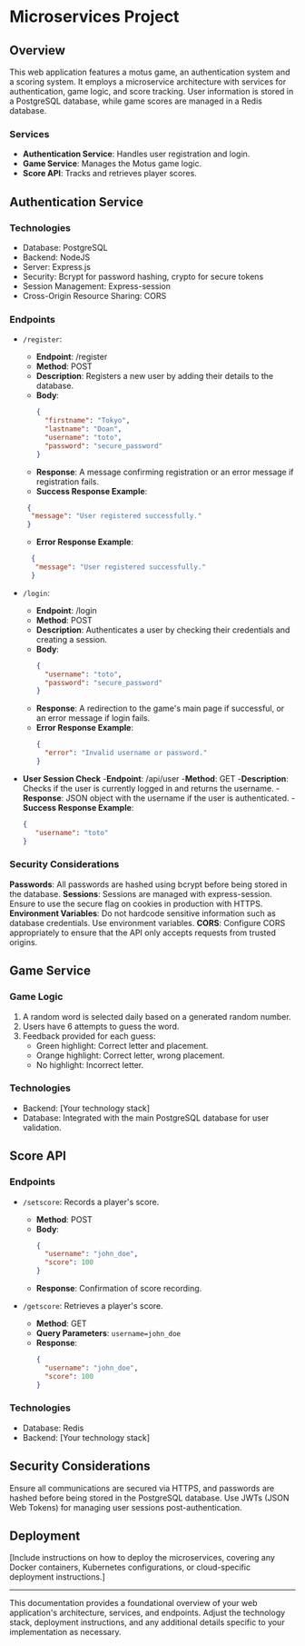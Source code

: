 # Microservices Project

## Overview

This web application features a motus game, an authentication system and a scoring system. It employs a microservice architecture with services for authentication, game logic, and score tracking. User information is stored in a PostgreSQL database, while game scores are managed in a Redis database.

### Services

- **Authentication Service**: Handles user registration and login.
- **Game Service**: Manages the Motus game logic.
- **Score API**: Tracks and retrieves player scores.

## Authentication Service

### Technologies

- Database: PostgreSQL
- Backend: NodeJS
- Server: Express.js
- Security: Bcrypt for password hashing, crypto for secure tokens
- Session Management: Express-session
- Cross-Origin Resource Sharing: CORS

### Endpoints

- `/register`: 
  - **Endpoint**: /register
  - **Method**: POST
  - **Description**: Registers a new user by adding their details to the database.
  - **Body**: 
    ```json
    {
      "firstname": "Tokyo",
      "lastname": "Doan",
      "username": "toto",
      "password": "secure_password"
    }
    ```
  - **Response**:  A message confirming registration or an error message if registration fails.
  - **Success Response Example**:
   ```json
    {
     "message": "User registered successfully."
    }
    ```

  - **Error Response Example**:
  ```json
    {
     "message": "User registered successfully."
    }
    ```

- `/login`: 
  - **Endpoint**: /login
  - **Method**: POST
  - **Description**: Authenticates a user by checking their credentials and creating a session.
  - **Body**: 
    ```json
    {
      "username": "toto",
      "password": "secure_password"
    }
    ```
  - **Response**: A redirection to the game's main page if successful, or an error message if login fails.
  - **Error Response Example**:
    ```json
    {
      "error": "Invalid username or password."
    }
    ```
- **User Session Check**
  -**Endpoint**: /api/user
  -**Method**: GET
  -**Description**: Checks if the user is currently logged in and returns the username.
  -**Response**: JSON object with the username if the user is authenticated.
  -**Success Response Example**:
     ```json
    {
        "username": "toto"
    }
    ```
### Security Considerations

**Passwords**: All passwords are hashed using bcrypt before being stored in the database.
**Sessions**: Sessions are managed with express-session. Ensure to use the secure flag on cookies in production with HTTPS.
**Environment Variables**: Do not hardcode sensitive information such as database credentials. Use environment variables.
**CORS**: Configure CORS appropriately to ensure that the API only accepts requests from trusted origins.

## Game Service

### Game Logic

1. A random word is selected daily based on a generated random number.
2. Users have 6 attempts to guess the word.
3. Feedback provided for each guess:
   - Green highlight: Correct letter and placement.
   - Orange highlight: Correct letter, wrong placement.
   - No highlight: Incorrect letter.

### Technologies

- Backend: [Your technology stack]
- Database: Integrated with the main PostgreSQL database for user validation.

## Score API

### Endpoints

- `/setscore`: Records a player's score.
  - **Method**: POST
  - **Body**:
    ```json
    {
      "username": "john_doe",
      "score": 100
    }
    ```
  - **Response**: Confirmation of score recording.

- `/getscore`: Retrieves a player's score.
  - **Method**: GET
  - **Query Parameters**: `username=john_doe`
  - **Response**:
    ```json
    {
      "username": "john_doe",
      "score": 100
    }
    ```

### Technologies

- Database: Redis
- Backend: [Your technology stack]

## Security Considerations

Ensure all communications are secured via HTTPS, and passwords are hashed before being stored in the PostgreSQL database. Use JWTs (JSON Web Tokens) for managing user sessions post-authentication.

## Deployment

[Include instructions on how to deploy the microservices, covering any Docker containers, Kubernetes configurations, or cloud-specific deployment instructions.]

---

This documentation provides a foundational overview of your web application's architecture, services, and endpoints. Adjust the technology stack, deployment instructions, and any additional details specific to your implementation as necessary.
